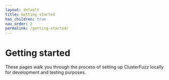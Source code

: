 ```yaml
---
layout: default
title: Getting started
has_children: true
nav_order: 2
permalink: /getting-started/
---
```


# Getting started
These pages walk you through the process of setting up ClusterFuzz locally for
development and testing purposes.

